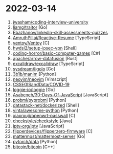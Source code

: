 # 2022-03-14

1. [jwasham/coding-interview-university](https://github.com/jwasham/coding-interview-university "A complete computer science study plan to become a software engineer.") 
2. [liamg/traitor](https://github.com/liamg/traitor "⬆️ ☠️ Automatic Linux privesc via exploitation of low-hanging fruit e.g. gtfobins, pwnkit, dirty pipe, +w docker.sock") [Go]
3. [Ebazhanov/linkedin-skill-assessments-quizzes](https://github.com/Ebazhanov/linkedin-skill-assessments-quizzes "Full reference of LinkedIn answers 2022 for skill assessments (aws-lambda, rest-api, javascript, react, git, html, jquery, mongodb, java, Go, python, machine-learning, power-point) linkedin excel test lösungen, linkedin machine learning test LinkedIn test questions and answers") 
4. [AmruthPillai/Reactive-Resume](https://github.com/AmruthPillai/Reactive-Resume "A one-of-a-kind resume builder that keeps your privacy in mind. Completely secure, customizable, portable, open-source and free forever. Try it out today!") [TypeScript]
5. [ventoy/Ventoy](https://github.com/ventoy/Ventoy "A new bootable USB solution.") [C]
6. [hwdsl2/setup-ipsec-vpn](https://github.com/hwdsl2/setup-ipsec-vpn "Scripts to build your own IPsec VPN server, with IPsec/L2TP, Cisco IPsec and IKEv2") [Shell]
7. [coding-horror/basic-computer-games](https://github.com/coding-horror/basic-computer-games "An updated version of the classic Basic Computer Games book, with well-written examples in a variety of common programming languages") [C#]
8. [apache/arrow-datafusion](https://github.com/apache/arrow-datafusion "Apache Arrow DataFusion and Ballista query engines") [Rust]
9. [excalidraw/excalidraw](https://github.com/excalidraw/excalidraw "Virtual whiteboard for sketching hand-drawn like diagrams") [TypeScript]
10. [sysdream/ligolo](https://github.com/sysdream/ligolo "Reverse Tunneling made easy for pentesters, by pentesters https://sysdream.com/") [Go]
11. [3b1b/manim](https://github.com/3b1b/manim "Animation engine for explanatory math videos") [Python]
12. [neovim/neovim](https://github.com/neovim/neovim "Vim-fork focused on extensibility and usability") [Vimscript]
13. [CSSEGISandData/COVID-19](https://github.com/CSSEGISandData/COVID-19 "Novel Coronavirus (COVID-19) Cases, provided by JHU CSSE") 
14. [loggie-io/loggie](https://github.com/loggie-io/loggie "A lightweight, cloud-native data transfer agent and aggregator") [Go]
15. [Asabeneh/30-Days-Of-JavaScript](https://github.com/Asabeneh/30-Days-Of-JavaScript "30 days of JavaScript programming challenge is a step-by-step guide to learn JavaScript programming language in 30 days. This challenge may take more than 100 days, please just follow your own pace.") [JavaScript]
16. [probml/pyprobml](https://github.com/probml/pyprobml "Python code for Probabilistic Machine learning book by Kevin Murphy") [Python]
17. [datastack-net/dockerized](https://github.com/datastack-net/dockerized "Run popular commandline tools within docker") [Shell]
18. [vinta/awesome-python](https://github.com/vinta/awesome-python "A curated list of awesome Python frameworks, libraries, software and resources") [Python]
19. [xiaorouji/openwrt-passwall](https://github.com/xiaorouji/openwrt-passwall "") [C]
20. [checkstyle/checkstyle](https://github.com/checkstyle/checkstyle "Checkstyle is a development tool to help programmers write Java code that adheres to a coding standard. By default it supports the Google Java Style Guide and Sun Code Conventions, but is highly configurable. It can be invoked with an ANT task and a command line program.") [Java]
21. [iptv-org/iptv](https://github.com/iptv-org/iptv "Collection of publicly available IPTV channels from all over the world") [JavaScript]
22. [flipperdevices/flipperzero-firmware](https://github.com/flipperdevices/flipperzero-firmware "Flipper Zero Firmware") [C]
23. [mattermost/mattermost-server](https://github.com/mattermost/mattermost-server "Mattermost is an open source platform for secure collaboration across the entire software development lifecycle.") [Go]
24. [pytorch/data](https://github.com/pytorch/data "A PyTorch repo for data loading and utilities to be shared by the PyTorch domain libraries.") [Python]
25. [bitcoin/bitcoin](https://github.com/bitcoin/bitcoin "Bitcoin Core integration/staging tree") [C++]
